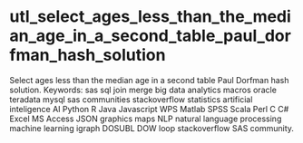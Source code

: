 # utl_select_ages_less_than_the_median_age_in_a_second_table_paul_dorfman_hash_solution
Select ages less than the median age in a second table Paul Dorfman hash solution. Keywords: sas sql join merge big data analytics macros oracle teradata mysql sas communities stackoverflow statistics artificial inteligence AI Python R Java Javascript WPS Matlab SPSS Scala Perl C C# Excel MS Access JSON graphics maps NLP natural language processing machine learning igraph DOSUBL DOW loop stackoverflow SAS community.
